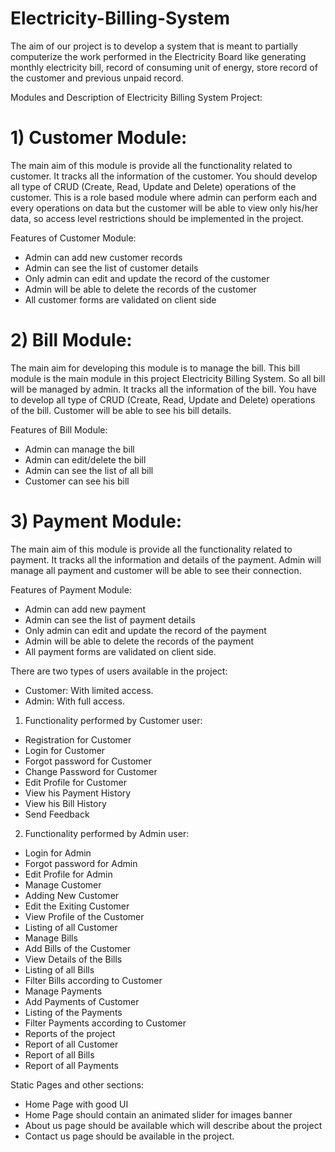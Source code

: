 # Electricity-Billing-System

The aim of our project is to develop a system that is meant to partially computerize the work performed in the Electricity Board like generating monthly electricity bill, record of consuming unit of energy, store record of the customer and previous unpaid record.

Modules and Description of Electricity Billing System Project:

# 1)	Customer Module: 

The main aim of this module is provide all the functionality related to customer. It tracks all the information of the customer. You should develop all type of CRUD (Create, Read, Update and Delete) operations of the customer. This is a role based module where admin can perform each and every operations on data but the customer will be able to view only his/her data, so access level restrictions should be  implemented in the project.

Features of Customer Module:

* Admin can add new customer records
*	Admin can see the list of customer details
*	Only admin can edit and update the record of the customer
*	Admin will be able to delete the records of the customer
*	All customer forms are validated on client side 

# 2)	Bill Module:

The main aim for developing this module is to manage the bill. This bill module is the main module in this project Electricity Billing System. So all bill will be managed by admin. It tracks all the information of the bill. You have to develop all type of CRUD (Create, Read, Update and Delete) operations of the bill. Customer will be able to see his bill details.

Features of Bill Module:

*	Admin can manage the bill
*	Admin can edit/delete the bill
*	Admin can see the list of all bill
*	Customer can see his bill

# 3)	Payment Module:

The main aim of this module is provide all the functionality related to payment. It tracks all the information and details of the payment. Admin will manage all payment and customer will be able to see their connection.

Features of Payment Module:

*	Admin can add new payment
*	Admin can see the list of payment details
*	Only admin can edit and update the record of the payment
*	Admin will be able to delete the records of the payment
*	All payment forms are validated on client side.


There are two types of users available in the project:

*	Customer:  With limited access.
*	Admin: With full access.

1)	Functionality performed by Customer user:

*	Registration for Customer
*	Login for Customer
*	Forgot password for Customer
*	Change Password for Customer
*	Edit Profile for Customer
*	View his Payment History
*	View his Bill History
* Send Feedback

2)	Functionality performed by Admin user:

* Login for Admin
*	Forgot password for Admin
*	Edit Profile for Admin
*	Manage Customer
*	Adding New Customer
*	Edit the Exiting Customer
*	View Profile of the Customer
*	Listing of all Customer
*	Manage Bills
*	Add Bills of the Customer
*	View Details of the Bills
*	Listing of all Bills
*	Filter Bills according to Customer
*	Manage Payments	
*	Add Payments of Customer
*	Listing of the Payments
*	Filter Payments according to Customer
*	Reports of the project
*	Report of all Customer
*	Report of all Bills
*	Report of all Payments


Static Pages and other sections:

*	Home Page with good UI
*	Home Page should contain an animated slider for images banner
*	About us page should be available which will describe about the project
*	Contact us page should be available in the project.

